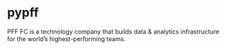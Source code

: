 # pypff
PFF FC is a technology company that builds data &amp; analytics infrastructure for the world’s highest-performing teams.
